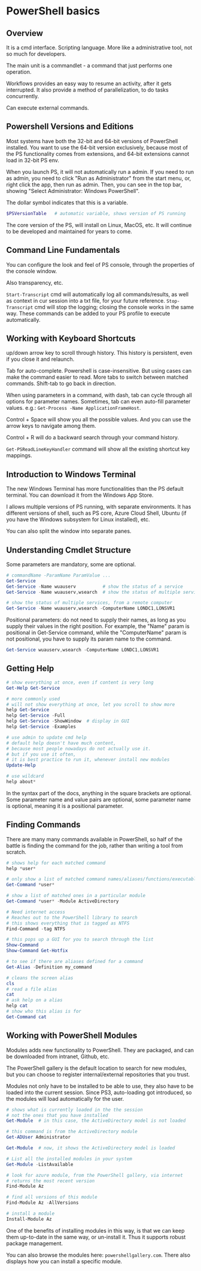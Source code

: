 # PowerShell basics
## Overview
It is a cmd interface. Scripting language. More like a administrative tool, not so much for developers. 

The main unit is a commandlet - a command that just performs one operation. 

Workflows provides an easy way to resume an activity, after it gets interrupted. It also provide a method of parallelization, to do tasks concurrently. 

Can execute external commands.

## Powershell Versions and Editions
Most systems have both the 32-bit and 64-bit versions of PowerShell installed. You want to use the 64-bit version exclusively, because most of the PS functionality comes from extensions, and 64-bit extensions cannot load in 32-bit PS env. 

When you launch PS, it will not automatically run a admin. If you need to run as admin, you need to click "Run as Administrator" from the start menu, or, right click the app, then run as admin. Then, you can see in the top bar, showing "Select Administrator: Windows PowerShell". 

The dollar symbol indicates that this is a variable. 
```powershell
$PSVersionTable   # automatic variable, shows version of PS running
```

The core version of the PS, will install on Linux, MacOS, etc. It will continue to be developed and maintained for years to come. 

## Command Line Fundamentals
You can configure the look and feel of PS console, through the properties of the console window. 

Also transparency, etc. 

`Start-Transcript` cmd will automatically log all commands/results, as well as context in cur session into a txt file, for your future reference. `Stop-Transcript` cmd will stop the logging; closing the console works in the same way. These commands can be added to your PS profile to execute automatically. 

## Working with Keyboard Shortcuts
up/down arrow key to scroll through history. This history is persistent, even if you close it and relaunch. 

Tab for auto-complete. Powershell is case-insensitive. But using cases can make the command easier to read. More tabs to switch between matched commands. Shift-tab to go back in direction. 

When using parameters in a command, with dash, tab can cycle through all options for parameter names. Sometimes, tab can even auto-fill parameter values. e.g.: `Get-Process -Name ApplicationFrameHost`. 

Control + Space will show you all the possible values. And you can use the arrow keys to navigate among them. 

Control + R will do a backward search through your command history. 

`Get-PSReadLineKeyHandler` command will show all the existing shortcut key mappings. 

## Introduction to Windows Terminal
The new Windows Terminal has more functionalities than the PS default terminal. You can download it from the Windows App Store. 

I allows multiple versions of PS running, with separate environments. It has different versions of shell, such as PS core, Azure Cloud Shell, Ubuntu (if you have the Windows subsystem for Linux installed), etc. 

You can also split the window into separate panes. 

## Understanding Cmdlet Structure
Some parameters are mandatory, some are optional. 
```powershell
# commandName -ParamName ParamValue ...
Get-Service
Get-Service -Name wuauserv          # show the status of a service
Get-Service -Name wuauserv,wsearch  # show the status of multiple services

# show the status of multiple services, from a remote computer
Get-Service -Name wuauserv,wsearch -ComputerName LONDC1,LONSVR1
```

Positional parameters: do not need to supply their names, as long as you supply their values in the right position. For example, the "Name" param is positional in Get-Service command, while the "ComputerName" param is not positional, you have to supply its param name to the command. 
```powershell
Get-Service wuauserv,wsearch -ComputerName LONDC1,LONSVR1
```

## Getting Help
```powershell
# show everything at once, even if content is very long
Get-Help Get-Service 

# more commonly used
# will not show everything at once, let you scroll to show more
help Get-Service
help Get-Service -Full
help Get-Service -ShowWindow  # display in GUI
help Get-Service -Examples

# use admin to update cmd help
# default help doesn't have much content,
# because most people nowadays do not actually use it. 
# but if you use it often, 
# it is best practice to run it, whenever install new modules
Update-Help

# use wildcard
help about*
```

In the syntax part of the docs, anything in the square brackets are optional. Some parameter name and value pairs are optional, some parameter name is optional, meaning it is a positional parameter. 

## Finding Commands
There are many many commands available in PowerShell, so half of the battle is finding the command for the job, rather than writing a tool from scratch. 

```powershell
# shows help for each matched command
help *user*

# only show a list of matched command names/aliases/functions/executables
Get-Command *user*

# show a list of matched ones in a particular module
Get-Command *user* -Module ActiveDirectory

# Need internet access
# Reaches out to the PowerShell library to search
# this shows everything that is tagged as NTFS
Find-Command -tag NTFS

# this pops up a GUI for you to search through the list
Show-Command
Show-Command Get-Hotfix

# to see if there are aliases defined for a command
Get-Alias -Definition my_command

# cleans the screen alias
cls
# read a file alias
cat
# ask help on a alias
help cat
# show who this alias is for
Get-Command cat
```

## Working with PowerShell Modules
Modules adds new functionality to PowerShell. They are packaged, and can be downloaded from intranet, Github, etc. 

The PowerShell gallery is the default location to search for new modules, but you can choose to register internal/external repositories that you trust. 

Modules not only have to be installed to be able to use, they also have to be loaded into the current session. Since PS3, auto-loading got introduced, so the modules will load automatically for the user. 

```powershell
# shows what is currently loaded in the the session
# not the ones that you have installed
Get-Module  # in this case, the ActiveDirectory model is not loaded

# this command is from the ActiveDirectory module
Get-ADUser Administrator

Get-Module  # now, it shows the ActiveDirectory model is loaded

# List all the installed modules in your system
Get-Module -ListAvailable

# look for azure module, from the PowerShell gallery, via internet
# returns the most recent version
Find-Module Az

# find all versions of this module
Find-Module Az -AllVersions

# install a module
Install-Module Az
```

One of the benefits of installing modules in this way, is that we can keep them up-to-date in the same way, or un-install it. Thus it supports robust package management. 

You can also browse the modules here: `powershellgallery.com`. There also displays how you can install a specific module. 
